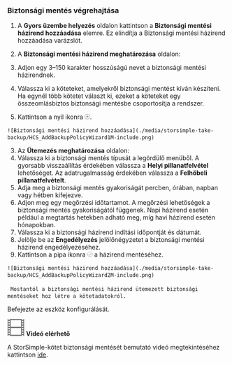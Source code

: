 <!--author=alkohli last changed: 9/17/15-->

### Biztonsági mentés végrehajtása

1. A **Gyors üzembe helyezés** oldalon kattintson a **Biztonsági mentési házirend hozzáadása** elemre. Ez elindítja a Biztonsági mentési házirend hozzáadása varázslót. 

2. A **Biztonsági mentési házirend meghatározása** oldalon:
  1. Adjon egy 3–150 karakter hosszúságú nevet a biztonsági mentési házirendnek.
  2. Válassza ki a köteteket, amelyekről biztonsági mentést kíván készíteni. Ha egynél több kötetet választ ki, ezeket a köteteket egy összeomlásbiztos biztonsági mentésbe csoportosítja a rendszer.
  3. Kattintson a nyíl ikonra ![nyíl ikon](./media/storsimple-take-backup/HCS_ArrowIcon-include.png). 
  
    ![Biztonsági mentési házirend hozzáadása](./media/storsimple-take-backup/HCS_AddBackupPolicyWizard1M-include.png)

3. Az **Ütemezés meghatározása** oldalon:
  1. Válassza ki a biztonsági mentés típusát a legördülő menüből. A gyorsabb visszaállítás érdekében válassza a **Helyi pillanatfelvétel** lehetőséget. Az adatrugalmasság érdekében válassza a **Felhőbeli pillanatfelvételt**.
  2. Adja meg a biztonsági mentés gyakoriságát percben, órában, napban vagy hétben kifejezve.
  3. Adjon meg egy megőrzési időtartamot. A megőrzési lehetőségek a biztonsági mentés gyakoriságától függenek. Napi házirend esetén például a megtartás hetekben adható meg, míg havi házirend esetén hónapokban.
  4. Válassza ki a biztonsági házirend indítási időpontját és dátumát.
  5. Jelölje be az **Engedélyezés** jelölőnégyzetet a biztonsági mentési házirend engedélyezéséhez. 
  6. Kattintson a pipa ikonra ![pipa ikon](./media/storsimple-take-backup/HCS_CheckIcon-include.png) a házirend mentéséhez.

    ![Biztonsági mentési házirend hozzáadása](./media/storsimple-take-backup/HCS_AddBackupPolicyWizard2M-include.png)
 
     Mostantól a biztonsági mentési házirend ütemezett biztonsági mentéseket hoz létre a kötetadatokról.

Befejezte az eszköz konfigurálását. 

![Videó elérhető](./media/storsimple-take-backup/Video_icon.png) **Videó elérhető**

A StorSimple-kötet biztonsági mentését bemutató videó megtekintéséhez kattintson [ide](https://azure.microsoft.com/documentation/videos/take-a-storsimple-backup/).

<!--HONumber=Sep16_HO4-->


